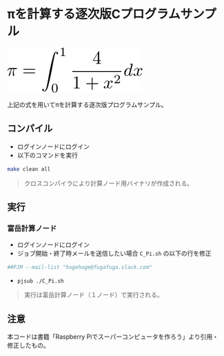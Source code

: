 # πを計算する逐次版Cプログラムサンプル

![Pi form](./images/pi_form.png)

上記の式を用いてπを計算する逐次版プログラムサンプル。

## コンパイル

- ログインノードにログイン
- 以下のコマンドを実行

```bash
make clean all
```

> クロスコンパイラにより計算ノード用バイナリが作成される。

## 実行

### 富岳計算ノード

- ログインノードにログイン
- ジョブ開始・終了時メールを送信したい場合 `C_Pi.sh` の以下の行を修正

```bash
##PJM --mail-list "hogehoge@fugafuga.slack.com"
```

- `pjsub ./C_Pi.sh`

> 実行は富岳計算ノード（１ノード）で実行される。

## 注意

本コードは書籍「Raspberry Piでスーパーコンピュータを作ろう」より引用・修正したもの。
